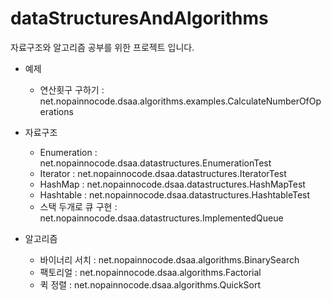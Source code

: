# dataStructuresAndAlgorithms
자료구조와 알고리즘 공부를 위한 프로젝트 입니다.

* 예제
  - 연산횟구 구하기 : net.nopainnocode.dsaa.algorithms.examples.CalculateNumberOfOperations

* 자료구조
  - Enumeration : net.nopainnocode.dsaa.datastructures.EnumerationTest
  - Iterator : net.nopainnocode.dsaa.datastructures.IteratorTest
  - HashMap : net.nopainnocode.dsaa.datastructures.HashMapTest
  - Hashtable : net.nopainnocode.dsaa.datastructures.HashtableTest
  - 스택 두개로 큐 구현 : net.nopainnocode.dsaa.datastructures.ImplementedQueue

* 알고리즘
  - 바이너리 서치 : net.nopainnocode.dsaa.algorithms.BinarySearch
  - 팩토리얼 : net.nopainnocode.dsaa.algorithms.Factorial
  - 퀵 정렬 : net.nopainnocode.dsaa.algorithms.QuickSort
